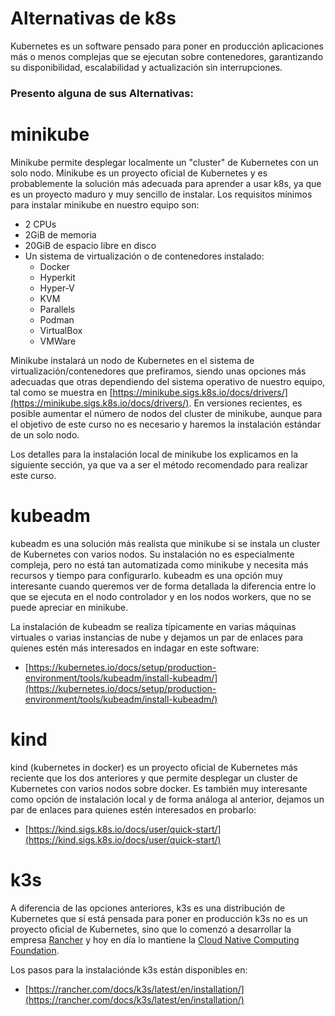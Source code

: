 # Alternativas de k8s

Kubernetes es un software pensado para poner en producción
aplicaciones más o menos complejas que se ejecutan sobre contenedores,
garantizando su disponibilidad, escalabilidad y actualización sin
interrupciones. 

### Presento alguna de sus Alternativas:

# minikube

Minikube permite desplegar localmente un "cluster" de Kubernetes con
un solo nodo. Minikube es un proyecto oficial de Kubernetes y es
probablemente la solución más adecuada para aprender a usar k8s, ya
que es un proyecto maduro y muy sencillo de instalar. Los requisitos
mínimos para instalar minikube en nuestro equipo son:

* 2 CPUs
* 2GiB de memoria
* 20GiB de espacio libre en disco
* Un sistema de virtualización o de contenedores instalado:
  * Docker
  * Hyperkit
  * Hyper-V
  * KVM
  * Parallels
  * Podman
  * VirtualBox
  * VMWare

Minikube instalará un nodo de Kubernetes en el sistema de
virtualización/contenedores que prefiramos, siendo unas opciones más adecuadas que otras dependiendo del sistema operativo de nuestro equipo, tal como se muestra
en
[https://minikube.sigs.k8s.io/docs/drivers/](https://minikube.sigs.k8s.io/docs/drivers/). En
versiones recientes, es posible aumentar el número de nodos del
cluster de minikube, aunque para el objetivo de este curso no es
necesario y haremos la instalación estándar de un solo nodo.

Los detalles para la instalación local de minikube los explicamos en
la siguiente sección, ya que va a ser el método recomendado para
realizar este curso.

# kubeadm

kubeadm es una solución más realista que minikube si se
instala un cluster de Kubernetes con varios nodos. Su instalación no es especialmente compleja, pero no está tan automatizada
como minikube y necesita más recursos y tiempo para
configurarlo. kubeadm es una opción muy interesante cuando queremos
ver de forma detallada la diferencia entre lo que se ejecuta en el
nodo controlador y en los nodos workers, que no se puede apreciar en
minikube.

La instalación de kubeadm se realiza típicamente en varias máquinas
virtuales o varias instancias de nube y dejamos un par de enlaces para
quienes estén más interesados en indagar en este software:

* [https://kubernetes.io/docs/setup/production-environment/tools/kubeadm/install-kubeadm/](https://kubernetes.io/docs/setup/production-environment/tools/kubeadm/install-kubeadm/)


# kind

kind (kubernetes in docker) es un proyecto oficial de Kubernetes más
reciente que los dos anteriores y que permite desplegar un cluster de
Kubernetes con varios nodos sobre docker. Es también muy interesante
como opción de instalación local y de forma análoga al anterior,
dejamos un par de enlaces para quienes estén interesados en probarlo:

* [https://kind.sigs.k8s.io/docs/user/quick-start/](https://kind.sigs.k8s.io/docs/user/quick-start/)

# k3s

A diferencia de las opciones anteriores, k3s es una distribución de
Kubernetes que sí está pensada para poner en producción
k3s no es un proyecto oficial de Kubernetes, sino que lo comenzó a desarrollar la empresa [Rancher](https://rancher.com/) y hoy en día lo mantiene la [Cloud
Native Computing Foundation](https://www.cncf.io/).

Los pasos para la instalaciónde k3s están disponibles en:

* [https://rancher.com/docs/k3s/latest/en/installation/](https://rancher.com/docs/k3s/latest/en/installation/)
